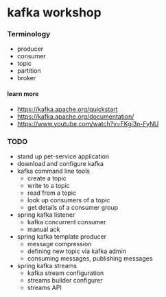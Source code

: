 # kafka workshop

### Terminology

* producer
* consumer
* topic
* partition
* broker

#### learn more

* https://kafka.apache.org/quickstart
* https://kafka.apache.org/documentation/
* https://www.youtube.com/watch?v=FKgi3n-FyNU

### TODO

* stand up pet-service application
* download and configure kafka
* kafka command line tools
    * create a topic
    * write to a topic
    * read from a topic
    * look up consumers of a topic
    * get details of a consumer group
* spring kafka listener
    * kafka concurrent consumer
    * manual ack
* spring kafka template producer
    * message compression
    * defining new topic via kafka admin
    * consuming messages, publishing messages
* spring kafka streams
    * kafka stream configuration
    * streams builder configurer
    * streams API
